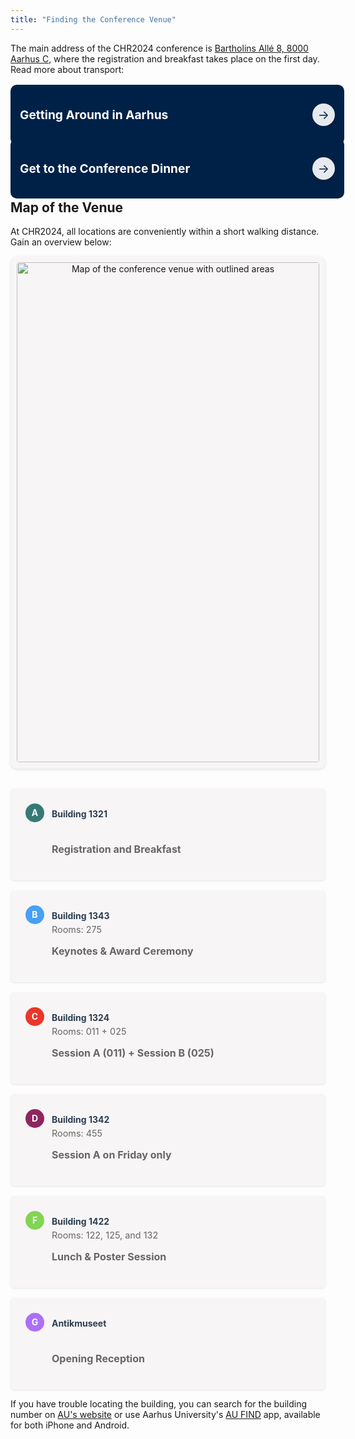 ```yaml
---
title: "Finding the Conference Venue"
---
```


  <style>
    img {
        max-height: 800px;
        max-width: 100%;
    }

    figure {
        text-align: center;
        margin: 0; 
    }

    /* define map */
    .map-container {
        background: rgba(96,24,67,0.03);
        padding: 10px;
        border-radius: 10px;
        box-shadow: 0 2px 4px rgba(0,0,0,0.1);
        margin-bottom: 2rem;
        text-align: center;
    }

    .location-grid {
        display: grid;
        grid-template-columns: repeat(auto-fit, minmax(320px, 1fr));
        gap: 1rem;
        padding: 0;
        margin: 0;
    }

    .location-item {
        background: rgba(96,24,67,0.03);
        padding: 1.5rem;
        border-radius: 6px;
        box-shadow: 0 1px 3px rgba(0,0,0,0.1);
    }

    .location-marker {
        display: inline-block;
        width: 30px;
        height: 30px;
        color: white;
        text-align: center;
        line-height: 30px;
        border-radius: 50%;
        margin-right: 8px;
        font-weight: bold;
    }

    .location-name {
        font-weight: bold;
        color: #2c3e50;
        vertical-align: middle;
    }

    .location-details {
        margin-left: 42px;
        color: #666;
        font-size: 0.9rem;
        margin-top: 0rem;
    }

/* define banner for about page */
.banner-grid {
    display: grid;
    grid-template-columns: repeat(auto-fit, minmax(300px, 1fr));
    gap: 20px;
    padding: 0px;
}

.banner {
    background-color: #002147;
    color: white;
    padding: 15px;  /* minimal padding */
    border-radius: 10px;
    display: flex;
    flex-direction: row; /* row to place arrow beside text */
    align-items: center;
    justify-content: space-between; /* space between text and arrow */
    text-decoration: none;
    transition: all 0.3s ease;
    height: 100%;  /* controlled height */
    width: 100%; /* fixed width for consistency */
    text-decoration: none !important;
}

.banner h2 {
    font-size: 1.2rem;
    margin: 0;
    color: white;
    text-align: left; /* align text to left for better flow */
}

.banner .arrow {
    margin-left: 10px;
    width: 36px;
    height: 36px;
    border-radius: 50%;
    background-color: rgba(255, 255, 255, 0.9);
    color: #002147;
    display: flex;
    justify-content: center;
    align-items: center;
    font-size: 1.2rem;
    transition: all 0.3s ease;
    box-shadow: 0 2px 6px rgba(0,0,0,0.1);
}

.banner:hover {
    background-color: #4b0033;
}

.banner:hover .arrow {
    background-color: white;
    color: #4b0033;
}

@media (max-width: 480px) {a
    .banner h2 {
        font-size: 1rem;
    }

    .banner .arrow {
        width: 28px;
        height: 28px;
    }

    .banner-grid {
    display: grid;
    grid-template-columns: repeat(auto-fit, minmax(250px, 1fr));
    gap: 20px;
    padding: 0px;
}
}
  </style>


The main address of the CHR2024 conference is [Bartholins Allé 8, 8000 Aarhus C](https://maps.app.goo.gl/9sM2wLpzXuNjrWNr8), where the registration and breakfast takes place on the first day. Read more about transport: 

<div class="space" style="padding-top:0.5%;"></div>

<div class="banner-grid">
    <a href="/venue/getting-around-aarhus" class="banner" aria-label="Read the page about getting around in Aarhus">
        <h2>Getting Around in Aarhus</h2>
        <div class="banner-footer">
            <div class="arrow" aria-hidden="true">→</div>
        </div>
    </a>
    <a href="/venue/conference-dinner#conference-dinner-transport" class="banner" aria-label="Read section about getting to the conference">
        <h2>Get to the Conference Dinner</h2>
        <div class="banner-footer">
            <div class="arrow" aria-hidden="true">→</div>
        </div>
    </a>
</div>

<div class="space" style="padding-top:0.5%;"></div>


## Map of the Venue
At CHR2024, all locations are conveniently within a short walking distance. Gain an overview below: 

 <div class="map-container">
    <img src="/images/venue/AU-MAP-FESTIVAL-EDITION-25-nov-2024.jpg" alt="Map of the conference venue with outlined areas" style="width: 100%; height: auto; border-radius: 4px;">
  </div>
    <div class="location-grid">
        <div class="location-item">
            <span class="location-marker" style="background:#357A76">A</span>
            <span class="location-name">Building 1321</span>
            <div class="location-details"><br><p style="font-weight:700;font-size:1rem;">Registration and Breakfast</p></div>
        </div>
        <div class="location-item">
            <span class="location-marker" style="background:#479FF7;">B</span>
            <span class="location-name">Building 1343</span>
            <div class="location-details">Rooms: 275<br><p style="font-weight:700;font-size:1rem;">Keynotes & Award Ceremony</p></div>
        </div>
        <div class="location-item">
            <span class="location-marker" style="background:#EB372A">C</span>
            <span class="location-name">Building 1324</span>
            <div class="location-details">Rooms: 011 + 025 <br><p style="font-weight:700;font-size:1rem;">Session A (011) + Session B (025)</p></div>
        </div>
        <div class="location-item">
            <span class="location-marker" style="background:#8D265E">D</span>
            <span class="location-name">Building 1342</span>
            <div class="location-details">Rooms: 455<br><p style="font-weight:700;font-size:1rem;">Session A on Friday only</p></div>
        </div>
        <div class="location-item">
            <span class="location-marker" style="background:#81D554">F</span>
            <span class="location-name">Building 1422</span>
            <div class="location-details">Rooms: 122, 125, and 132<br><p style="font-weight:700;font-size:1rem;">Lunch & Poster Session</p></div>
        </div>
        <div class="location-item">
            <span class="location-marker" style="background:#AC70F7">G</span>
            <span class="location-name">Antikmuseet</span>
            <div class="location-details"><br><p style="font-weight:700;font-size:1rem;">Opening Reception</p></div>
        </div>
    </div>


If you have trouble locating the building, you can search for the building number on [AU's website](https://international.au.dk/about/contact/?b=1324) or use Aarhus University's [AU FIND](https://international.au.dk/about/contact/aufind) app, available for both iPhone and Android.